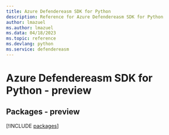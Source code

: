 ```yaml
---
title: Azure Defendereasm SDK for Python
description: Reference for Azure Defendereasm SDK for Python
author: lmazuel
ms.author: lmazuel
ms.data: 04/18/2023
ms.topic: reference
ms.devlang: python
ms.service: defendereasm
---
```

# Azure Defendereasm SDK for Python - preview
## Packages - preview
[!INCLUDE [packages](defendereasm-index.md)]